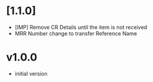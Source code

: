 # [1.1.0]

- [IMP] Remove CR Details until the item is not received
- MRR Number change to transfer Reference Name

# v1.0.0

- initial version
